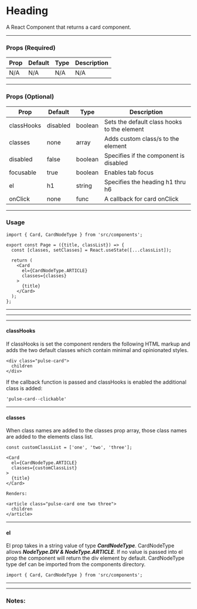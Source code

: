 # Heading
A React Component that returns a card component.

---
### Props (Required)
|Prop   	|Default   	|Type    |Description  	
|---	|---	|---	|---	|
|N/A   	|N/A   	|N/A     |N/A  	  |
---

### Props (Optional)
|Prop   	|Default   	|Type    |Description  	
|---	|---	|---	|---	|
|classHooks    |disabled    |boolean    |Sets the default class hooks to the element	
|classes   	|none   	|array   	|Adds custom class/s to the element 
|disabled    |false    |boolean    |Specifies if the component is disabled
|focusable    |true    |boolean    |Enables tab focus
|el   	|h1   	|string    |Specifies the heading h1 thru h6  
|onClick    |none    |func    |A callback for card onClick

---

### Usage
```$xslt
import { Card, CardNodeType } from 'src/components';

export const Page = ({title, classList}) => {
  const [classes, setClasses] = React.useState([...classList]);

  return (
    <Card
      el={CardNodeType.ARTICLE}
      classes={classes}
    >
      {title}
    </Card>
  );
};
```
---
---
---

#### classHooks 
If classHooks is set the component renders the following HTML markup and adds the two default classes which contain minimal and opinionated styles.

```$xslt
<div class="pulse-card">
  children
</div>
```

If the callback function is passed and classHooks is enabled the additional class is added:

```$xslt
'pulse-card--clickable'
```

---

#### classes 
When class names are added to the classes prop array, those class names are added to the elements class list.

```$xslt
const customClassList = ['one', 'two', 'three'];

<Card
  el={CardNodeType.ARTICLE}
  classes={customClassList}
>
  {title}
</Card>

Renders:

<article class="pulse-card one two three">
  children
</article>
```

---

#### el 
El prop takes in a string value of type ***CardNodeType***. CardNodeType allows ***NodeType.DIV & NodeType.ARTICLE***. If no value is passed into el prop the component will return the div element by default. CardNodeType type def can be imported from the components directory.



```$xslt
import { Card, CardNodeType } from 'src/components';
```

---
---

### Notes:
